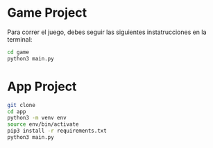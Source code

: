 #  Game Project

Para correr el juego, debes seguir las siguientes instatrucciones en la terminal: 

```sh
cd game
python3 main.py
```

# App Project


```sh
git clone
cd app
python3 -m venv env
source env/bin/activate
pip3 install -r requirements.txt
python3 main.py
```